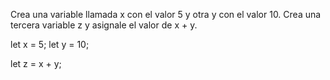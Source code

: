 Crea una variable llamada x con el valor 5 y otra y con el valor 10. Crea una tercera variable z y asignale el valor de x + y.

let x = 5;
let y = 10;

let z = x + y;